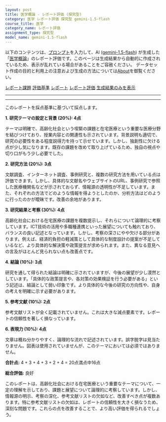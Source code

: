 ```yaml
---
layout: post
title: 医学概論 - レポート評価 (探究型)
category: 医学 レポート評価 探究型 gemini-1.5-flash
course_title: 医学
category_name: レポート評価
assignment_type: 探究型
model_name: gemini-1.5-flash
---
```


以下のコンテンツは、[プロンプト](http://127.0.0.1:8000/generated/医学/gemini-1.5-flash/prompt_レポート評価-探究型.md)を入力して、AI ([gemini-1.5-flash](contents/gemini-1.5-flash)) が生成した「[医学概論](/contents/医学/)」のレポート評価です。このページは生成結果から自動的に作成されているため、表示が乱れている場合があることをご容赦ください。
データセット作成の目的と利用上の注意および生成の方法については[About](/About)を御覧ください。

[レポート課題](../レポート課題-探究型)
[評価基準](../評価基準-探究型)
[レポート](../レポート-探究型)
[レポート評価](../レポート評価-探究型)
[生成結果のみを表示](http://127.0.0.1:8000/generated/医学/gemini-1.5-flash/レポート評価-探究型.md)
  

***
***
  
このレポートを採点基準に基づいて採点します。

**1. 研究テーマの設定と背景 (20%): 4点**

テーマは明確で、高齢化社会という喫緊の課題と在宅医療という重要な医療分野を結びつけており、授業内容との関連性も示されています。背景説明も適切で、研究の必要性をある程度説得力を持って示せています。しかし、独創性に欠ける点が少し気になります。既存の課題を改めて取り上げているため、独自の視点や切り口がもう少し必要でした。


**2. 研究方法 (20%): 3点**

文献調査、インターネット調査、事例研究と、複数の研究方法を用いている点は評価できます。しかし、具体的な文献名やウェブサイトのURL、事例研究で参照した医療機関名などが示されておらず、情報源の透明性が不足しています。また、それぞれの方法でどのような情報を得ようとしたのか、分析方法はどのように行ったのかが曖昧です。改善の余地があります。


**3. 研究結果と考察 (30%): 4点**

高齢化社会における在宅医療の課題を複数提示し、それらについて論理的に考察しています。ICT技術の活用や多職種連携といった展望についても触れており、バランスの良い記述となっています。しかし、考察の深さにやや欠ける部分があります。例えば、経済的負担の軽減策として具体的な制度設計の提案が不足しているなど、より具体的な解決策や政策提言が求められます。また、異なる意見への言及がほとんど見られない点も改善点です。


**4. 結論 (10%): 3点**

研究を通して得られた結論は明確に示されていますが、今後の展望が少し漠然としています。「具体的な政策提言や、各対策の効果検証を行う必要がある」という記述は、結論として弱い印象です。より具体的な今後の研究の方向性や、自身の考えを明確に示す必要があります。


**5. 参考文献 (10%): 2点**

参考文献リストが全く記載されていません。これは大きな減点要素です。レポートの信頼性を著しく損なっています。


**6. 表現力 (10%): 4点**

文章は概ね分かりやすく、論理的な流れで記述されています。誤字脱字は見当たりません。図表は使用されていませんが、このテーマにおいては必須ではありません。


**合計点:** 4 + 3 + 4 + 3 + 2 + 4 = 20点満点中16点


**総合評価:**  良好

このレポートは、高齢化社会における在宅医療という重要なテーマについて、一定の理解を示しており、課題と展望について論理的に考察しています。しかし、情報源の明示、考察の深化、参考文献リストの欠如など、改善すべき点が複数あります。特に参考文献リストの欠如は、レポートの信頼性を大きく損なうため、深刻な問題です。これらの点を改善することで、より高い評価を得られるでしょう。
